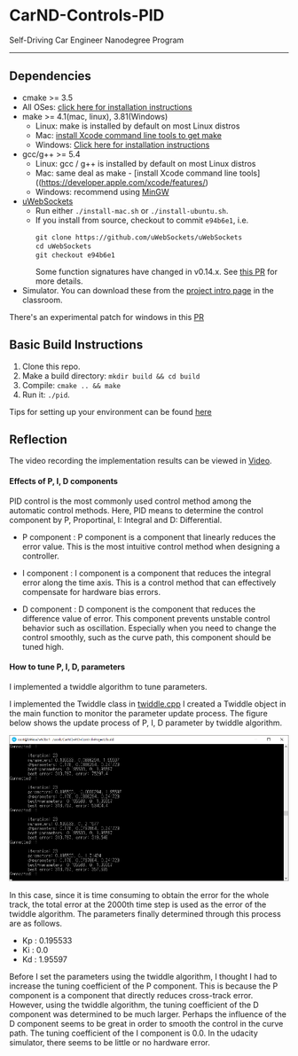 # CarND-Controls-PID
Self-Driving Car Engineer Nanodegree Program

---

## Dependencies

* cmake >= 3.5
 * All OSes: [click here for installation instructions](https://cmake.org/install/)
* make >= 4.1(mac, linux), 3.81(Windows)
  * Linux: make is installed by default on most Linux distros
  * Mac: [install Xcode command line tools to get make](https://developer.apple.com/xcode/features/)
  * Windows: [Click here for installation instructions](http://gnuwin32.sourceforge.net/packages/make.htm)
* gcc/g++ >= 5.4
  * Linux: gcc / g++ is installed by default on most Linux distros
  * Mac: same deal as make - [install Xcode command line tools]((https://developer.apple.com/xcode/features/)
  * Windows: recommend using [MinGW](http://www.mingw.org/)
* [uWebSockets](https://github.com/uWebSockets/uWebSockets)
  * Run either `./install-mac.sh` or `./install-ubuntu.sh`.
  * If you install from source, checkout to commit `e94b6e1`, i.e.
    ```
    git clone https://github.com/uWebSockets/uWebSockets 
    cd uWebSockets
    git checkout e94b6e1
    ```
    Some function signatures have changed in v0.14.x. See [this PR](https://github.com/udacity/CarND-MPC-Project/pull/3) for more details.
* Simulator. You can download these from the [project intro page](https://github.com/udacity/self-driving-car-sim/releases) in the classroom.

There's an experimental patch for windows in this [PR](https://github.com/udacity/CarND-PID-Control-Project/pull/3)

## Basic Build Instructions

1. Clone this repo.
2. Make a build directory: `mkdir build && cd build`
3. Compile: `cmake .. && make`
4. Run it: `./pid`. 

Tips for setting up your environment can be found [here](https://classroom.udacity.com/nanodegrees/nd013/parts/40f38239-66b6-46ec-ae68-03afd8a601c8/modules/0949fca6-b379-42af-a919-ee50aa304e6a/lessons/f758c44c-5e40-4e01-93b5-1a82aa4e044f/concepts/23d376c7-0195-4276-bdf0-e02f1f3c665d)

## Reflection

The video recording the implementation results can be viewed in [Video](https://youtu.be/fVyjub0ElTw).

#### Effects of P, I, D components

PID control is the most commonly used control method among the automatic control methods. Here, PID means to determine the control component by P, Proportinal, I: Integral and D: Differential.

* P component : P component is a component that linearly reduces the error value. This is the most intuitive control method when designing a controller.

* I component : I component is a component that reduces the integral error along the time axis. This is a control method that can effectively compensate for hardware bias errors.

* D component : D component is the component that reduces the difference value of error. This component prevents unstable control behavior such as oscillation. Especially when you need to change the control smoothly, such as the curve path, this component should be tuned high.


#### How to tune P, I, D, parameters

I implemented a twiddle algorithm to tune parameters. 

I implemented the Twiddle class in [twiddle.cpp](https://github.com/penny4860/CarND-PID-Control-Project/blob/master/src/twiddle.cpp)
I created a Twiddle object in the main function to monitor the parameter update process. The figure below shows the update process of P, I, D parameter by twiddle algorithm.

<img src="imgs/params.png">

In this case, since it is time consuming to obtain the error for the whole track, the total error at the 2000th time step is used as the error of the twiddle algorithm. The parameters finally determined through this process are as follows.

* Kp : 0.195533
* Ki : 0.0
* Kd : 1.95597

Before I set the parameters using the twiddle algorithm, I thought I had to increase the tuning coefficient of the P component. This is because the P component is a component that directly reduces cross-track error. However, using the twiddle algorithm, the tuning coefficient of the D component was determined to be much larger. Perhaps the influence of the D component seems to be great in order to smooth the control in the curve path. The tuning coefficient of the I component is 0.0. In the udacity simulator, there seems to be little or no hardware error.







